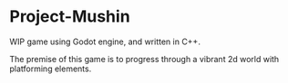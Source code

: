 # Project-Mushin
WIP game using Godot engine, and written in C++.

The premise of this game is to progress through a vibrant 2d world with platforming elements.


